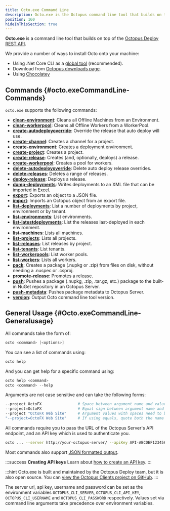 ```yaml
---
title: Octo.exe Command Line
description: Octo.exe is the Octopus command line tool that builds on top of the Octopus REST API.
position: 160
hideInThisSection: true
---
```


**Octo.exe** is a command line tool that builds on top of the [Octopus Deploy REST API](/docs/octopus-rest-api/index.md).

We provide a number of ways to install Octo onto your machine:

- Using .Net Core CLI as a [global tool](/docs/octopus-rest-api/octo.exe-command-line/install-global-tool.md) (recommended).
- Download from [Octopus downloads page](https://octopus.com/downloads).
- Using [Chocolatey](https://chocolatey.org/packages/OctopusTools)

## Commands {#octo.exeCommandLine-Commands}

`octo.exe` supports the following commands:

- **[clean-environment](/docs\octopus-rest-api/octo.exe-command-line/clean-environment.md)**:  Cleans all Offline Machines from an Environment.
- **[clean-workerpool](/docs\octopus-rest-api/octo.exe-command-line/clean-workerpool.md)**:  Cleans all Offline Workers from a WorkerPool.
- **[create-autodeployoverride](/docs\octopus-rest-api/octo.exe-command-line/create-autodeployoverride.md)**:  Override the release that auto deploy will use.
- **[create-channel](/docs\octopus-rest-api/octo.exe-command-line/create-channel.md)**:  Creates a channel for a project.
- **[create-environment](/docs\octopus-rest-api/octo.exe-command-line/create-environment.md)**:  Creates a deployment environment.
- **[create-project](/docs\octopus-rest-api/octo.exe-command-line/create-project.md)**:  Creates a project.
- **[create-release](/docs\octopus-rest-api/octo.exe-command-line/create-release.md)**:  Creates (and, optionally, deploys) a release.
- **[create-workerpool](/docs\octopus-rest-api/octo.exe-command-line/create-workerpool.md)**:  Creates a pool for workers.
- **[delete-autodeployoverride](/docs\octopus-rest-api/octo.exe-command-line/delete-autodeployoverride.md)**:  Delete auto deploy release overrides.
- **[delete-releases](/docs\octopus-rest-api/octo.exe-command-line/delete-releases.md)**:  Deletes a range of releases.
- **[deploy-release](/docs\octopus-rest-api/octo.exe-command-line/deploy-release.md)**:  Deploys a release.
- **[dump-deployments](/docs\octopus-rest-api/octo.exe-command-line/dump-deployments.md)**:  Writes deployments to an XML file that can be imported in Excel.
- **[export](/docs\octopus-rest-api/octo.exe-command-line/export.md)**:  Exports an object to a JSON file.
- **[import](/docs\octopus-rest-api/octo.exe-command-line/import.md)**:  Imports an Octopus object from an export file.
- **[list-deployments](/docs\octopus-rest-api/octo.exe-command-line/list-deployments.md)**:  List a number of deployments by project, environment or by tenant.
- **[list-environments](/docs\octopus-rest-api/octo.exe-command-line/list-environments.md)**:  List environments.
- **[list-latestdeployments](/docs\octopus-rest-api/octo.exe-command-line/list-latestdeployments.md)**:  List the releases last-deployed in each environment.
- **[list-machines](/docs\octopus-rest-api/octo.exe-command-line/list-machines.md)**:  Lists all machines.
- **[list-projects](/docs\octopus-rest-api/octo.exe-command-line/list-projects.md)**:  Lists all projects.
- **[list-releases](/docs\octopus-rest-api/octo.exe-command-line/list-releases.md)**:  List releases by project.
- **[list-tenants](/docs\octopus-rest-api/octo.exe-command-line/list-tenants.md)**:  List tenants.
- **[list-workerpools](/docs\octopus-rest-api/octo.exe-command-line/list-workerpools.md)**:  List worker pools.
- **[list-workers](/docs\octopus-rest-api/octo.exe-command-line/list-workers.md)**:  Lists all workers.
- **[pack](/docs\octopus-rest-api/octo.exe-command-line/pack.md)**:  Creates a package (.nupkg or .zip) from files on disk, without needing a .nuspec or .csproj.
- **[promote-release](/docs\octopus-rest-api/octo.exe-command-line/promote-release.md)**:  Promotes a release.
- **[push](/docs\octopus-rest-api/octo.exe-command-line/push.md)**:  Pushes a package (.nupkg, .zip, .tar.gz, etc.) package to the built-in NuGet repository in an Octopus Server.
- **[push-metadata](/docs\octopus-rest-api/octo.exe-command-line/push-metadata.md)**:  Pushes package metadata to Octopus Server.
- **[version](/docs\octopus-rest-api/octo.exe-command-line/version.md)**:  Output Octo command line tool version.

## General Usage {#Octo.exeCommandLine-Generalusage}

All commands take the form of:

```powershell
octo <command> [<options>]
```

You can see a list of commands using:

```powershell
octo help
```

And you can get help for a specific command using:

```powershell
octo help <command>
octo <command> --help
```

Arguments are not case sensitive and can take the following forms:

```powershell
--project OctoFX                # Space between argument name and value
--project=OctoFX                # Equal sign between argument name and value
--project "OctoFX Web Site"     # Argument values with spaces need to be quoted
"--project=OctoFX Web Site"     # If using equals, quote both the name and value, not just the value
```

All commands require you to pass the URL of the Octopus Server's API endpoint, and an API key which is used to authenticate you.

```bash
octo ... --server http://your-octopus-server/ --apiKey API-ABCDEF123456
```

Most commands also support [JSON formatted output](formatted-output.md).

:::success
**Creating API keys**
Learn about [how to create an API key](/docs/octopus-rest-api/how-to-create-an-api-key.md).
:::

:::hint
Octo.exe is built and maintained by the Octopus Deploy team, but it is also open source. You can [view the Octopus Clients project on GitHub](https://github.com/OctopusDeploy/OctopusClients).
:::

The server url, api key, username and password can be set as the environment variables `OCTOPUS_CLI_SERVER`, `OCTOPUS_CLI_API_KEY`, `OCTOPUS_CLI_USERNAME` and `OCTOPUS_CLI_PASSWORD` respectively. Values set via command line arguments take precedence over environment variables.
